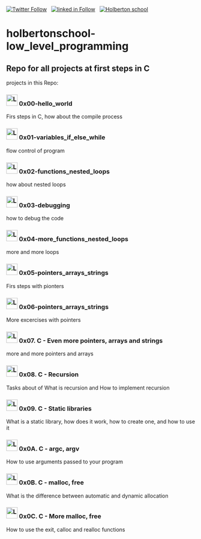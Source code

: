  [![Twitter Follow](https://img.shields.io/twitter/follow/jepez90?label=Follow%20me&style=social)](https://twitter.com/Jepez90) &nbsp; [![linked in Follow](https://img.shields.io/badge/LinkedIn-Follow-blue)](https://www.linkedin.com/in/jerson-p%C3%A9rez-010059a4/) &nbsp; [![Holberton school](https://img.shields.io/badge/Holberton_School-red)](https://twitter.com/HolbertonCOL)

# holbertonschool-low_level_programming

## Repo for all projects at first steps in C

projects in this Repo:

### <img src="https://1001freedownloads.s3.amazonaws.com/icon/thumb/344635/Places-folder-blue-icon.png" alt="Logo" height="30"> 0x00-hello_world
Firs steps in C, how about the compile process

### <img src="https://1001freedownloads.s3.amazonaws.com/icon/thumb/344635/Places-folder-blue-icon.png" alt="Logo" height="30"> 0x01-variables_if_else_while
flow control of program

### <img src="https://1001freedownloads.s3.amazonaws.com/icon/thumb/344635/Places-folder-blue-icon.png" alt="Logo" height="30"> 0x02-functions_nested_loops
how about nested loops

### <img src="https://1001freedownloads.s3.amazonaws.com/icon/thumb/344635/Places-folder-blue-icon.png" alt="Logo" height="30"> 0x03-debugging
how to debug the code

### <img src="https://1001freedownloads.s3.amazonaws.com/icon/thumb/344635/Places-folder-blue-icon.png" alt="Logo" height="30"> 0x04-more_functions_nested_loops
more and more loops

### <img src="https://1001freedownloads.s3.amazonaws.com/icon/thumb/344635/Places-folder-blue-icon.png" alt="Logo" height="30"> 0x05-pointers_arrays_strings
Firs steps with pionters

### <img src="https://1001freedownloads.s3.amazonaws.com/icon/thumb/344635/Places-folder-blue-icon.png" alt="Logo" height="30"> 0x06-pointers_arrays_strings
More excercises with pointers

### <img src="https://1001freedownloads.s3.amazonaws.com/icon/thumb/344635/Places-folder-blue-icon.png" alt="Logo" height="30"> 0x07. C - Even more pointers, arrays and strings
more and more pointers and arrays

### <img src="https://1001freedownloads.s3.amazonaws.com/icon/thumb/344635/Places-folder-blue-icon.png" alt="Logo" height="30"> 0x08. C - Recursion

Tasks about of What is recursion and How to implement recursion

### <img src="https://1001freedownloads.s3.amazonaws.com/icon/thumb/344635/Places-folder-blue-icon.png" alt="Logo" height="30"> 0x09. C - Static libraries

What is a static library, how does it work, how to create one, and how to use it

### <img src="https://1001freedownloads.s3.amazonaws.com/icon/thumb/344635/Places-folder-blue-icon.png" alt="Logo" height="30"> 0x0A. C - argc, argv

How to use arguments passed to your program

### <img src="https://1001freedownloads.s3.amazonaws.com/icon/thumb/344635/Places-folder-blue-icon.png" alt="Logo" height="30"> 0x0B. C - malloc, free

What is the difference between automatic and dynamic allocation

### <img src="https://1001freedownloads.s3.amazonaws.com/icon/thumb/344635/Places-folder-blue-icon.png" alt="Logo" height="30"> 0x0C. C - More malloc, free

How to use the exit, calloc and realloc functions